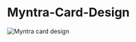 # Myntra-Card-Design
![Myntra card design](https://user-images.githubusercontent.com/99539310/162165185-103a8e0e-25f6-4062-ba1e-1fd5f8597076.png)
